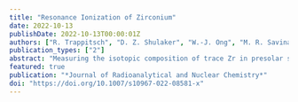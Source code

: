 ```yaml
---
title: "Resonance Ionization of Zirconium"
date: 2022-10-13
publishDate: 2022-10-13T00:00:01Z
authors: ["R. Trappitsch", "D. Z. Shulaker", "W.-J. Ong", "M. R. Savina", "B. H. Isselhardt"]
publication_types: ["2"]
abstract: "Measuring the isotopic composition of trace Zr in presolar stardust grains allows us to study the environment of slow neutron-capture nucleosynthesis in asymptotic giant branch stars. Here, we present a newly characterized Zr resonance ionization scheme that can be saturated with state-of-the-art titanium-sapphire lasers and yields a useful yield of (5.4 ± 0.4)%. Resonance ionization is achieved in two steps: after first being excited with a photon at 319.215nm, neutral Zr atoms are then ionized with a photon at 388.988nm, where both wavelengths are reported as in vacuum."
featured: true
publication: "*Journal of Radioanalytical and Nuclear Chemistry*"
doi: "https://doi.org/10.1007/s10967-022-08581-x"
---
```


